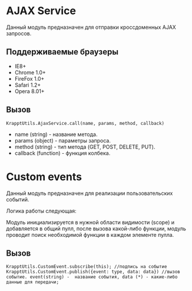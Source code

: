# AJAX Service

Данный модуль предназначен для отправки кроссдоменных AJAX запросов. 

## Поддерживаемые браузеры

* IE8+
* Chrome 1.0+
* FireFox 1.0+
* Safari 1.2+
* Opera 8.01+

## Вызов

`KrapptUtils.AjaxService.call(name, params, method, callback)`

* name (string) - название метода.
* params (object) - параметры запроса.
* method (string) - тип метода (GET, POST, DELETE, PUT).
* callback (function) - функция колбека.

# Custom events

Данный модуль предназначен для реализации пользовательских событий. 

Логика работы следующая: 

Модуль инициализируется в нужной области видимости (scope) и добавляется в общий пулл, после вызова какой-либо функции, модуль проводит поиск необходимой функции в каждом элементе пулла.

## Вызов

`KrapptUtils.CustomEvent.subscribe(this); //подпись на событие
KrapptUtils.CustomEvent.publish({event: type, data: data}) //вызов событие. event(string) -  название события, data (*) - какие-либо данные для передачи;`